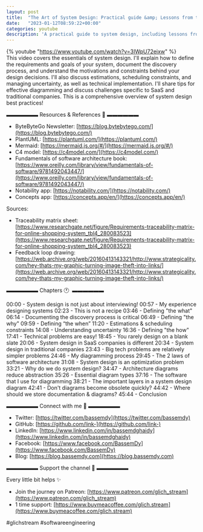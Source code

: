 ```yaml
---
layout: post
title:  "The Art of System Design: Practical guide &amp; Lessons from the field"
date:   "2023-01-12T08:59:22+00:00"
categories: youtube
description: 'A practical guide to system design, including lessons from the field and best practices.'
---
```

{% youtube  "https://www.youtube.com/watch?v=3IWpU72eixw" %}
<br />
This video covers the essentials of system design. I'll explain how to define the requirements and goals of your system, document the discovery process, and understand the motivations and constraints behind your design decisions. I'll also discuss estimations, scheduling constraints, and managing uncertainty, as well as technical implementation. I'll share tips for effective diagramming and discuss challenges specific to SaaS and traditional companies. This is a comprehensive overview of system design best practices!

▬▬▬▬▬▬ Resources &amp; References 📕 ▬▬▬▬▬▬

- ByteByteGo Newsletter: [https://blog.bytebytego.com/](https://blog.bytebytego.com/)
- PlantUML: [https://plantuml.com/](https://plantuml.com/)
- Mermaid: [https://mermaid.js.org/#/](https://mermaid.js.org/#/)
- C4 model: [https://c4model.com/](https://c4model.com/)
- Fundamentals of software architecture book: [https://www.oreilly.com/library/view/fundamentals-of-software/9781492043447/](https://www.oreilly.com/library/view/fundamentals-of-software/9781492043447/)
- Notability app: [https://notability.com/](https://notability.com/)
- Concepts app: [https://concepts.app/en/](https://concepts.app/en/)

Sources:
- Traceability matrix sheet: [https://www.researchgate.net/figure/Requirements-traceability-matrix-for-online-shopping-system_tbl4_280083523](https://www.researchgate.net/figure/Requirements-traceability-matrix-for-online-shopping-system_tbl4_280083523)
- Feedback loop drawing: [https://web.archive.org/web/20160413143321/http://www.strategicality.com/hey-thats-my-graphic-turning-image-theft-into-links/](https://web.archive.org/web/20160413143321/http://www.strategicality.com/hey-thats-my-graphic-turning-image-theft-into-links/)


▬▬▬▬▬▬ Chapters 🕐  ▬▬▬▬▬▬

00:00 - System design is not just about interviewing!
00:57 - My experience designing systems
02:23 - This is not a recipe
03:46 - Defining "the what"
06:14 - Documenting the discovery process is critical
06:49 - Defining "the why"
09:59 - Defining “the when”
11:20 - Estimations &amp; scheduling constraints
14:08 - Understanding uncertainty
16:36 - Defining "the how"
17:41 - Technical problems are easy!
18:45 - You rarely design on a blank slate
20:06 - System design in SaaS companies is different
20:34 - System design in traditional companies
23:43 - Big tech problems are relatively simpler problems
24:46 - My diagramming process
29:45 - The 2 laws of software architecture
31:08 - System design is an optimization problem
33:21 - Why do we do system design?
34:47 - Architecture diagrams reduce abstraction
35:26 - Essential diagram types
37:16 - The software that I use for diagramming
38:21 - The important layers in a system design diagram
42:41 - Don't diagrams become obsolete quickly?
44:42 - Where should we store documentation &amp; diagrams?
45:44 - Conclusion

▬▬▬▬▬▬ Connect with me 👋 ▬▬▬▬▬▬

- Twitter: [https://twitter.com/bassemdy](https://twitter.com/bassemdy)
- GitHub: [https://github.com/link-](https://github.com/link-)
- LinkedIn: [https://www.linkedin.com/in/bassemdghaidy](https://www.linkedin.com/in/bassemdghaidy)
- Facebook: [https://www.facebook.com/BassemDy](https://www.facebook.com/BassemDy)
- Blog: [https://blog.bassemdy.com](https://blog.bassemdy.com)

▬▬▬▬▬▬ Support the channel 💜 ▬▬▬▬▬▬

Every little bit helps ✨
- Join the journey on Patreon: [https://www.patreon.com/glich_stream](https://www.patreon.com/glich_stream)
- 1 time support: [https://www.buymeacoffee.com/glich.stream](https://www.buymeacoffee.com/glich.stream)

#glichstream #softwareengineering

